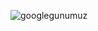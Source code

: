 ![googlegunumuz](https://github.com/ezgiasena/googlehomepage/assets/128982114/36deaefa-57aa-4779-94cc-092f1631aff0)
